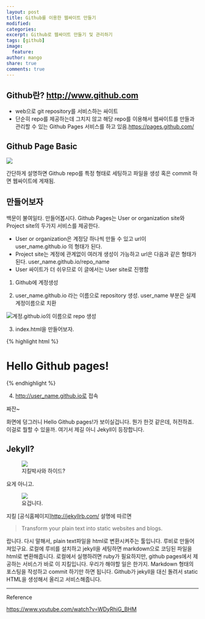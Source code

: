 ```yaml
---
layout: post
title: Github를 이용한 웹싸이트 만들기
modified: 
categories: 
excerpt: Github로 웹싸이트 만들기 및 관리하기 
tags: [github]
image: 
  feature: 
author: mango
share: true
comments: true  
---
```


## Github란? <http://www.github.com>

* web으로 git repository를 서비스하는 싸이트
* 단순히 repo를 제공하는데 그치지 않고 해당 repo를 이용해서 웹싸이트를 만들과 관리할 수 있는 Github Pages 서비스를 하고 있음.<https://pages.github.com/>


## Github Page Basic 

![](http://comoyo.github.io/assets/img/posts/comoyo_jekyll_blog.png)


간단하게 설명하면 Github repo를 특정 형태로 세팅하고 파일을 생성 혹은 commit 하면 웹싸이트에 게재됨.


## 만들어보자

백문이 불여일타. 만들어봅시다.
Github Pages는 User or organization site와 Project site의 두가지 서비스를 제공한다. 

* User or organization은 계정당 하나씩 만들 수 있고 url이 user_name.github.io 의 형태가 된다.
* Project site는 계정에 관계없이 여러개 생성이 가능하고 url은 다음과 같은 형태가 된다. user_name.github.io/repo_name
* User 싸이트가 더 쉬우므로 이 글에서는 User site로 진행함


1. Github에 계정생성

2. user_name.github.io 라는 이름으로 repository 생성. user_name 부분은 실제 계정이름으로 치환

![계정.github.io의 이름으로 repo 생성](https://guides.github.com/features/pages/create-new-repo-screen.png)

3. index.html을 만들어보자. 

{% highlight html %}
<html>
<head><title>Hello Github</title></head>
<body>
<h1>Hello Github pages!</h1>
</body>
</html>
{% endhighlight %}

4. http://user_name.github.io로 접속

짜잔~

화면에 덩그러니 Hello Github pages!가 보이실겁니다. 
뭔가 한것 같은데, 허전하죠. 이걸로 뭘할 수 있을까. 
여기서 제길 아니 Jekyll이 등장합니다. 

## Jekyll?

<figure>
	<img src="http://images.moviepostershop.com/jekyll-movie-poster-2007-1020439848.jpg"></a>
	<figcaption>지킬박사와 하이드?</figcaption>
</figure>

요게 아니고.

<figure>
	<img src="http://jekyllrb.com/img/logo-2x.png"></a>
	<figcaption>요겁니다.</figcaption>
</figure>

지킬 [공식홈페이지]<http://jekyllrb.com/> 설명에 따르면 

>Transform your plain text into static websites and blogs.

랍니다. 다시 말해서, plain text파일을 html로 변환시켜주는 툴입니다. 루비로 만들어져있구요. 로컬에 루비를 설치하고 jekyll을 세팅하면 markdown으로 코딩된 파일을 html로 변환해줍니다. 
로컬에서 실행하려면 ruby가 필요하지만, github pages에서 제공하는 서비스가 바로 이 지킬입니다. 
우리가 해야할 일은 한가지. Markdown 형태의 포스팅을 작성하고 commit 하기만 하면 됩니다. Github가 jekyll을 대신 돌려서 static HTML을 생성해서 올리고 서비스해줍니다. 




----
Reference

https://www.youtube.com/watch?v=WDyRhiG_BHM



